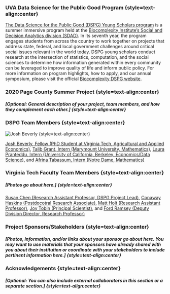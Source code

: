 ### UVA Data Science for the Public Good Program {style=text-align:center}

[The Data Science for the Public Good (DSPG) Young Scholars program](https://biocomplexity.virginia.edu/social-decision-analytics/dspg-program) is a summer immersive program held at the [Biocomplexity Institute’s Social and Decision Analytics division (SDAD)](https://biocomplexity.virginia.edu/social-decision-analytics). In its seventh year, the program engages students from across the country to work together on projects that address state, federal, and local government challenges around critical social issues relevant in the world today. DSPG young scholars conduct research at the intersection of statistics, computation, and the social sciences to determine how information generated within every community can be leveraged to improve quality of life and inform public policy. For more information on program highlights, how to apply, and our annual symposium, please visit the official [Biocomplexity DSPG website]((https://biocomplexity.virginia.edu/social-decision-analytics/dspg-program)).

### 2020 Page County Summer Project {style=text-align:center}

##### [Optional: General description of your project, team members, and how they complement each other.] {style=text-align:center}

### DSPG Team Members {style=text-align:center}

 ![Josh Beverly]("static/team_files/Josh.Beverly.VT.jpg") {style=text-align:center}

[Josh Beverly, Fellow (PhD Student at Virginia Tech, Agricultural and Applied Economics)](https://github.com/jpbeverly), [Talib Grant, Intern (Marymount University, Mathematics)](https://github.com/sm9dv), [Laura Pranteddu, Intern (University of California, Berkeley, Economics/Data Science)](https://github.com/hartowen), and [Afrina Tabassum, Intern (Notre Dame, Mathematics)](https://github.com/sp3sd)

### Virginia Tech Faculty Team Members {style=text-align:center}

##### [Photos go about here.] {style=text-align:center} 

[Susan Chen (Research Assistant Professor, DSPG Project Lead)](https://biocomplexity.virginia.edu/teja-pristavec), [Conaway Haskins (Postdocotral Research Associate)](https://biocomplexity.virginia.edu/brandon-kramer), [Matt Holt (Research Assistant Professor)](https://biocomplexity.virginia.edu/joshua-goldstein), [Joy Tobin (Principal Scientist)](https://biocomplexity.virginia.edu/joy-tobin), and [Ford Ramsey (Deputy Division Director, Research Professor)](https://biocomplexity.virginia.edu/stephanie-shipp)

### Project Sponsors/Stakeholders {style=text-align:center}

##### [Photos, information, and/or links about your sponsor go about here. You may want to use materials that your sponsors have already shared with you about their institution or coordinate with your stakeholders to include pertinent information here.] {style=text-align:center}

### Acknowledgements {style=text-align:center}

##### [Optional: You can also include external collaborators in this section or a separate section.] {style=text-align:center}